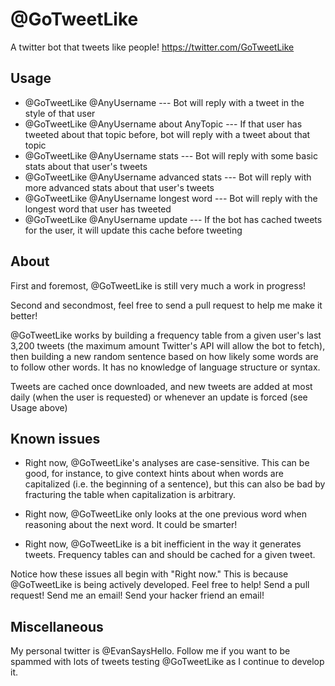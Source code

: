 # @GoTweetLike
A twitter bot that tweets like people! https://twitter.com/GoTweetLike

## Usage

* @GoTweetLike @AnyUsername   ---   Bot will reply with a tweet in the style of that user
* @GoTweetLike @AnyUsername about AnyTopic   ---   If that user has tweeted about that topic before, bot will reply with a tweet about that topic
* @GoTweetLike @AnyUsername stats   ---   Bot will reply with some basic stats about that user's tweets
* @GoTweetLike @AnyUsername advanced stats   ---   Bot will reply with more advanced stats about that user's tweets
* @GoTweetLike @AnyUsername longest word   ---   Bot will reply with the longest word that user has tweeted
* @GoTweetLike @AnyUsername update   ---   If the bot has cached tweets for the user, it will update this cache before tweeting

## About

First and foremost, @GoTweetLike is still very much a work in progress!

Second and secondmost, feel free to send a pull request to help me make it better!

@GoTweetLike works by building a frequency table from a given user's last 3,200 tweets (the maximum amount Twitter's API will allow the bot to fetch), then building a new random sentence based on how likely some words are to follow other words. It has no knowledge of language structure or syntax.

Tweets are cached once downloaded, and new tweets are added at most daily (when the user is requested) or whenever an update is forced (see Usage above)

## Known issues

* Right now, @GoTweetLike's analyses are case-sensitive. This can be good, for instance, to give context hints about when words are capitalized (i.e. the beginning of a sentence), but this can also be bad by fracturing the table when capitalization is arbitrary.

* Right now, @GoTweetLike only looks at the one previous word when reasoning about the next word. It could be smarter!

* Right now, @GoTweetLike is a bit inefficient in the way it generates tweets. Frequency tables can and should be cached for a given tweet.

Notice how these issues all begin with "Right now." This is because @GoTweetLike is being actively developed. Feel free to help! Send a pull request! Send me an email! Send your hacker friend an email!

## Miscellaneous

My personal twitter is @EvanSaysHello. Follow me if you want to be spammed with lots of tweets testing @GoTweetLike as I continue to develop it.
